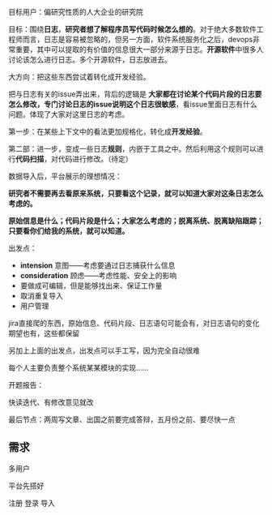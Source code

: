 
目标用户：偏研究性质的人大企业的研究院

目标：围绕**日志**，**研究者想了解程序员写代码时候怎么想的**。对于绝大多数软件工程师而言，日志是容易被忽略的，但另一方面，软件系统服务化之后，devops非常重要，其中可以提取的有价值的信息很大一部分来源于日志。**开源软件**中很多人讨论该怎么进行日志。多个开源软件，日志放进去。

大方向：把这些东西尝试着转化成开发经验。

把与日志有关的issue弄出来，背后的逻辑是 **大家都在讨论某个代码片段的日志要怎么修改，专门讨论日志的issue说明这个日志很敏感**，看issue里面日志有什么问题。体现了大家对这里日志的考虑。



第一步：在某些上下文中的看法更加规格化，转化成**开发经验**。

第二部：进一步，变成一些日志**规则**，内嵌于工具之中。然后利用这个规则可以进行**代码扫描**，对代码进行修改。（待定）



数据导入后，平台展示的理想情况：

**研究者不需要再去看原来系统，只要看这个记录，就可以知道大家对这条日志怎么考虑的。**

**原始信息是什么；代码片段是什么；大家怎么考虑的；脱离系统、脱离缺陷跟踪；只要看你们给我的系统，就可以知道。**

出发点：

- **intension** 意图——考虑要通过日志捕获什么信息
- **consideration** 顾虑——考虑性能、安全上的影响 
- 要做成可编辑，但是能够找出来、保证工作量
- 取消重复导入
- 用户管理

jira直接爬的东西，原始信息、代码片段、日志语句可能会有，对日志语句的变化期望也有，这些都保留

另加上上面的出发点，出发点可以手工写，因为完全自动很难

每个人主要负责整个系统某某模块的实现......



开题报告：

快读迭代、有修改意见就改

最后节点：两周写文章、出国之前要完成答辩，五月份之前、要尽快一点



## 需求

多用户

平台先搭好

注册 登录 导入